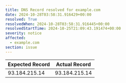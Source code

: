 ```yaml
---
title: DNS Record resolved for example.com
date: 2024-10-28T03:58:31.916429+00:00
resolved: True
resolvedWhen: 2024-10-28T03:58:31.916445+00:00
resolvedStartTime: 2024-10-25T21:09:43.191474+00:00
severity: notice
affected:
  - example.com
section: issue
---
```


| Expected Record  | Actual Record  |
|------------------|----------------|
| 93.184.215.14 | 93.184.215.14 |
